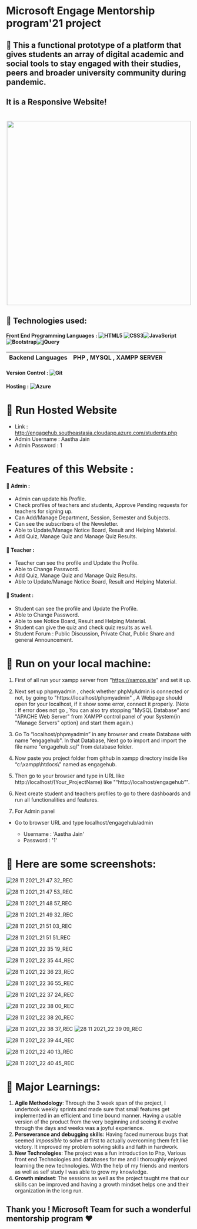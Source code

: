 #                Microsoft Engage Mentorship program'21 project   

##  🚩 This a functional prototype of a platform that gives students an array of digital academic and social tools to stay engaged with their studies, peers and broader university community during pandemic.

## It is a Responsive Website! 

<h1 align="center"><img src="https://user-images.githubusercontent.com/50754325/143672348-3f4c1a57-30df-4473-9222-4d37e48b002a.png" width="500"></h1>
<p align="center">
  
##  🚩 Technologies used:
#### Front End Programming Languages : <img alt="HTML5" src="https://img.shields.io/badge/html5-%23E34F26.svg?style=for-the-badge&logo=html5&logoColor=white"/> <img alt="CSS3" src="https://img.shields.io/badge/css3-%231572B6.svg?style=for-the-badge&logo=css3&logoColor=white"/><img alt="JavaScript" src="https://img.shields.io/badge/javascript-%23323330.svg?style=for-the-badge&logo=javascript&logoColor=%23F7DF1E"/><img alt="Bootstrap" src="https://img.shields.io/badge/bootstrap-%23563D7C.svg?style=for-the-badge&logo=bootstrap&logoColor=white"/><img alt="jQuery" src="https://img.shields.io/badge/jquery-%230769AD.svg?style=for-the-badge&logo=jquery&logoColor=white"/> 

  | Backend Languages | PHP , MYSQL , XAMPP SERVER |
  |---------|-------------|

#### Version Control : <img alt="Git" src="https://img.shields.io/badge/git-%23F05033.svg?style=for-the-badge&logo=git&logoColor=white"/>  
#### Hosting : <img alt="Azure" src="https://img.shields.io/badge/azure-%230072C6.svg?style=for-the-badge&logo=azure-devops&logoColor=white"/> 


  
# 🚩 Run Hosted Website
  - Link : http://engagehub.southeastasia.cloudapp.azure.com/students.php
  - Admin Username : Aastha Jain
  - Admin Password : 1
  

# Features of this Website :

  #### 🚩 Admin :
  - Admin can update his Profile.
  - Check profiles of teachers and students, Approve Pending requests for teachers for signing up.
  - Can Add/Manage Department, Session, Semester and Subjects.
  - Can see the subscribers of the Newsletter.
  - Able to Update/Manage Notice Board, Result and Helping Material.
  - Add Quiz, Manage Quiz and Manage Quiz Results.
  #### 🚩 Teacher :
  - Teacher can see the profile and Update the Profile.
  - Able to Change Password.
  - Add Quiz, Manage Quiz and Manage Quiz Results.
  - Able to Update/Manage Notice Board, Result and Helping Material.
  
  
  #### 🚩 Student :
  - Student can see the profile and Update the Profile.
  - Able to Change Password.
  - Able to see Notice Board, Result and Helping Material.
  - Student can give the quiz and check quiz results as well.
  - Student Forum : Public Discussion, Private Chat, Public Share and general Announcement.
  
  
  


# 🚩 Run on your local machine:

1. First of all run your xampp server from "https://xampp.site" and set it up.

2. Next set up phpmyadmin , check whether phpMyAdmin is connected or not, by going to "https://localhost/phpmyadmin" , A Webpage should open for your localhost, if it show some error, connect it properly. (Note : If error does not go , You can also try stopping "MySQL Database" and "APACHE Web Server" from XAMPP control panel of your System{in "Manage Servers" option} and start them again.)

3. Go To “localhost/phpmyadmin” in any browser and create Database with name "engagehub". In that Database, Next go to import and import the file name "engagehub.sql" from database folder.

4. Now paste you project folder from github in xampp directory inside like “c:\xampp\htdocs\” named as engagehub.


5. Then go to your browser and type in URL like http://localhost/(Your_ProjectName) like "“http://localhost/engagehub”".

6. Next create student and teachers profiles to go to there dashboards and run all functionalities and features.

7. For Admin panel

-  Go to browser URL and type localhost/engagehub/admin

   - Username : 'Aastha Jain'
   - Password : '1'






# 🚩 Here are some screenshots:
  
![28 11 2021_21 47 32_REC](https://user-images.githubusercontent.com/50754325/143778854-3d4d09e4-4d50-48de-a7ba-1b730248d8b5.png)


![28 11 2021_21 47 53_REC](https://user-images.githubusercontent.com/50754325/143778859-426b2f53-c21e-4a91-a7eb-81a7b05116f1.png)

  
  
  ![28 11 2021_21 48 57_REC](https://user-images.githubusercontent.com/50754325/143778865-5685ea10-c0ee-48d6-9775-ddbe4de3cbe8.png)

  
  
  
  
  
  
  ![28 11 2021_21 49 32_REC](https://user-images.githubusercontent.com/50754325/143778875-1a8de3cd-9555-43c9-a585-5cc89fb9f1b7.png)

  
  
  
  ![28 11 2021_21 51 03_REC](https://user-images.githubusercontent.com/50754325/143778880-b0622f57-3367-4c7e-8d42-6e50625153df.png)

  
  
  
  
  ![28 11 2021_21 51 51_REC](https://user-images.githubusercontent.com/50754325/143778884-030bc04c-058e-442c-9c5e-714d2eb796af.png)

  
  
  
  
  
  
  ![28 11 2021_22 35 19_REC](https://user-images.githubusercontent.com/50754325/143778885-539b18ec-8f32-4b91-8805-635dfb9488e2.png)

  
  ![28 11 2021_22 35 44_REC](https://user-images.githubusercontent.com/50754325/143778888-fd4731f4-98fa-43a2-b071-f88b66fa8358.png)

  
  ![28 11 2021_22 36 23_REC](https://user-images.githubusercontent.com/50754325/143778892-c9af609d-4eef-4610-8682-dd694c612c77.png)

  
  
  ![28 11 2021_22 36 55_REC](https://user-images.githubusercontent.com/50754325/143778895-8629cc22-a449-4b01-be5e-484fc02e95c3.png)

  
  
  
  
  
  ![28 11 2021_22 37 24_REC](https://user-images.githubusercontent.com/50754325/143778897-b98ffcfc-d25e-43d4-a4d7-c4d83a74e579.png)

  
  
  
  
  
  
  ![28 11 2021_22 38 00_REC](https://user-images.githubusercontent.com/50754325/143778899-f51d310a-66f8-4b64-aa8b-a0d1c8238931.png)

  
  
  
![28 11 2021_22 38 20_REC](https://user-images.githubusercontent.com/50754325/143778901-c74758e2-e712-42da-821d-201363e6e9f9.png)
  
  
  
  
  
  ![28 11 2021_22 38 37_REC](https://user-images.githubusercontent.com/50754325/143778906-d3c86237-480e-44a4-bfd3-a01bc2254a2f.png)
![28 11 2021_22 39 09_REC](https://user-images.githubusercontent.com/50754325/143778909-fc01eb9f-ad67-426b-a790-05de0b9c3f93.png)

  
  
  
  
  
  ![28 11 2021_22 39 44_REC](https://user-images.githubusercontent.com/50754325/143778914-ca25c639-ef86-4450-8f94-a5cb928287ce.png)

  
  
  
  ![28 11 2021_22 40 13_REC](https://user-images.githubusercontent.com/50754325/143778919-e67e4bd2-ad6a-40e8-90f1-a816fd39f489.png)

  
  
  ![28 11 2021_22 40 45_REC](https://user-images.githubusercontent.com/50754325/143778923-c612d67d-ce03-4b9a-af3c-2c89b1f5bcc4.png)

  
  
  
# 🚩 Major Learnings:
  
1. **Agile Methodology**: Through the 3 week span of the project, I undertook weekly sprints and made sure that small features get implemented in an efficient and time bound manner. Having a usable version of the product from the very beginning and seeing it evolve through the days and weeks was a joyful experience.
2. **Perseverance and debugging skills**: Having faced numerous bugs that seemed *impossible* to solve at first to actually overcoming them felt like victory. It improved my problem solving skills and faith in hardwork.
3. **New Technologies**: The project was a fun introduction to Php, Various front end Technologies and databases for me and I thoroughly enjoyed learning the new technologies. With the help of my friends and mentors as well as self study I was able to grow my knowledge.
4. **Growth mindset**: The sessions as well as the project taught me that our skills can be improved and having a growth mindset helps one and their organization in the long run.
  



## Thank you ! Microsoft Team for such a wonderful mentorship program ❤️
